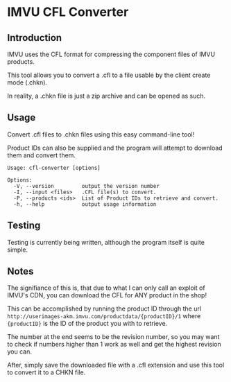 # IMVU CFL Converter

## Introduction

IMVU uses the CFL format for compressing the component files of IMVU products.

This tool allows you to convert a .cfl to a file usable by the client create mode (.chkn).

In reality, a .chkn file is just a zip archive and can be opened as such.

## Usage

Convert .cfl files to .chkn files using this easy command-line tool!

Product IDs can also be supplied and the program will attempt to download them and convert them.

```
Usage: cfl-converter [options]

Options:
  -V, --version         output the version number
  -I, --input <files>   .CFL file(s) to convert.
  -P, --products <ids>  List of Product IDs to retrieve and convert.
  -h, --help            output usage information
```

## Testing

Testing is currently being written, although the program itself is quite simple.

## Notes

The signifiance of this is, that due to what I can only call an exploit of IMVU's CDN, you can download the CFL for ANY product in the shop!

This can be accomplished by running the product ID through the url `http://userimages-akm.imvu.com/productdata/{productID}/1` where `{productID}` is the ID of the product you with to retrieve. 

The number at the end seems to be the revision number, so you may want to check if numbers higher than 1 work as well and get the highest revision you can.

After, simply save the downloaded file with a .cfl extension and use this tool to convert it to a CHKN file.

